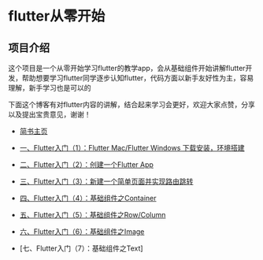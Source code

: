 # flutter从零开始

## 项目介绍

这个项目是一个从零开始学习flutter的教学app，会从基础组件开始讲解flutter开发，帮助想要学习flutter同学逐步认知flutter，代码方面以新手友好性为主，容易理解，新手学习也是可以的

下面这个博客有对flutter内容的讲解，结合起来学习会更好，欢迎大家点赞，分享以及提出宝贵意见，谢谢！

- [简书主页](https://www.jianshu.com/u/9ff9ec9f18f5)

- [一、Flutter入门（1）：Flutter Mac/Flutter Windows 下载安装，环境搭建](https://www.jianshu.com/p/c8507302ab09)
- [二、Flutter入门（2）：创建一个Flutter App](https://www.jianshu.com/p/d5517fcf2dae)
- [三、Flutter入门（3）：新建一个简单页面并实现路由跳转](https://www.jianshu.com/p/dd558b2601a3)
- [四、Flutter入门（4）：基础组件之Container](https://www.jianshu.com/p/2b775096a522)
- [五、Flutter入门（5）：基础组件之Row/Column](https://www.jianshu.com/p/c140cb0e790f)
- [六、Flutter入门（6）：基础组件之Image](https://www.jianshu.com/p/1a6926e1cad2)
- [七、Flutter入门（7）：基础组件之Text]
